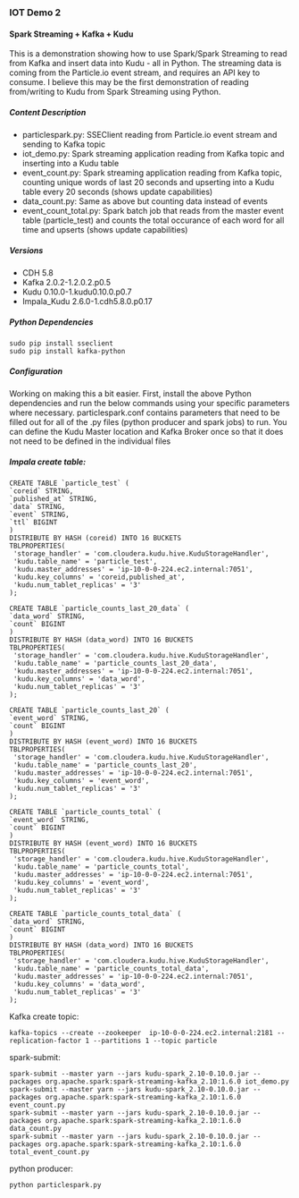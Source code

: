 ### IOT Demo 2

#### Spark Streaming + Kafka + Kudu
This is a demonstration showing how to use Spark/Spark Streaming to read from Kafka and insert data into Kudu - all in Python. The streaming data is coming from the Particle.io event stream, and requires an API key to consume. I believe this may be the first demonstration of reading from/writing to Kudu from Spark Streaming using Python.

##### Content Description
- particlespark.py: SSEClient reading from Particle.io event stream and sending to Kafka topic 
- iot_demo.py: Spark streaming application reading from Kafka topic and inserting into a Kudu table
- event_count.py: Spark streaming application reading from Kafka topic, counting unique words of last 20 seconds and upserting into a Kudu table every 20 seconds (shows update capabilities)
- data_count.py: Same as above but counting data instead of events
- event_count_total.py: Spark batch job that reads from the master event table (particle_test) and counts the total occurance of each word for all time and upserts (shows update capabilities)

##### Versions
- CDH 5.8
- Kafka 2.0.2-1.2.0.2.p0.5
- Kudu 0.10.0-1.kudu0.10.0.p0.7 
- Impala_Kudu 2.6.0-1.cdh5.8.0.p0.17

##### Python Dependencies
```
sudo pip install sseclient
sudo pip install kafka-python
```
##### Configuration 
Working on making this a bit easier. First, install the above Python dependencies and run the below commands using your specific parameters where necessary. particlespark.conf contains parameters that need to be filled out for all of the .py files (python producer and spark jobs) to run. You can define the Kudu Master location and Kafka Broker once so that it does not need to be defined in the individual files

##### Impala create table:
```
CREATE TABLE `particle_test` (
`coreid` STRING,
`published_at` STRING,
`data` STRING,
`event` STRING,
`ttl` BIGINT
)
DISTRIBUTE BY HASH (coreid) INTO 16 BUCKETS
TBLPROPERTIES(
 'storage_handler' = 'com.cloudera.kudu.hive.KuduStorageHandler',
 'kudu.table_name' = 'particle_test',
 'kudu.master_addresses' = 'ip-10-0-0-224.ec2.internal:7051',
 'kudu.key_columns' = 'coreid,published_at',
 'kudu.num_tablet_replicas' = '3'
);
```
```
CREATE TABLE `particle_counts_last_20_data` (
`data_word` STRING,
`count` BIGINT
)
DISTRIBUTE BY HASH (data_word) INTO 16 BUCKETS
TBLPROPERTIES(
 'storage_handler' = 'com.cloudera.kudu.hive.KuduStorageHandler',
 'kudu.table_name' = 'particle_counts_last_20_data',
 'kudu.master_addresses' = 'ip-10-0-0-224.ec2.internal:7051',
 'kudu.key_columns' = 'data_word',
 'kudu.num_tablet_replicas' = '3'
);
```
```
CREATE TABLE `particle_counts_last_20` (
`event_word` STRING,
`count` BIGINT
)
DISTRIBUTE BY HASH (event_word) INTO 16 BUCKETS
TBLPROPERTIES(
 'storage_handler' = 'com.cloudera.kudu.hive.KuduStorageHandler',
 'kudu.table_name' = 'particle_counts_last_20',
 'kudu.master_addresses' = 'ip-10-0-0-224.ec2.internal:7051',
 'kudu.key_columns' = 'event_word',
 'kudu.num_tablet_replicas' = '3'
);
```
```
CREATE TABLE `particle_counts_total` (
`event_word` STRING,
`count` BIGINT
)
DISTRIBUTE BY HASH (event_word) INTO 16 BUCKETS
TBLPROPERTIES(
 'storage_handler' = 'com.cloudera.kudu.hive.KuduStorageHandler',
 'kudu.table_name' = 'particle_counts_total',
 'kudu.master_addresses' = 'ip-10-0-0-224.ec2.internal:7051',
 'kudu.key_columns' = 'event_word',
 'kudu.num_tablet_replicas' = '3'
);
```
```
CREATE TABLE `particle_counts_total_data` (
`data_word` STRING,
`count` BIGINT
)
DISTRIBUTE BY HASH (data_word) INTO 16 BUCKETS
TBLPROPERTIES(
 'storage_handler' = 'com.cloudera.kudu.hive.KuduStorageHandler',
 'kudu.table_name' = 'particle_counts_total_data',
 'kudu.master_addresses' = 'ip-10-0-0-224.ec2.internal:7051',
 'kudu.key_columns' = 'data_word',
 'kudu.num_tablet_replicas' = '3'
);
```

Kafka create topic:
```
kafka-topics --create --zookeeper  ip-10-0-0-224.ec2.internal:2181 --replication-factor 1 --partitions 1 --topic particle
```

spark-submit:
```
spark-submit --master yarn --jars kudu-spark_2.10-0.10.0.jar --packages org.apache.spark:spark-streaming-kafka_2.10:1.6.0 iot_demo.py
spark-submit --master yarn --jars kudu-spark_2.10-0.10.0.jar --packages org.apache.spark:spark-streaming-kafka_2.10:1.6.0 event_count.py
spark-submit --master yarn --jars kudu-spark_2.10-0.10.0.jar --packages org.apache.spark:spark-streaming-kafka_2.10:1.6.0 data_count.py
spark-submit --master yarn --jars kudu-spark_2.10-0.10.0.jar --packages org.apache.spark:spark-streaming-kafka_2.10:1.6.0 total_event_count.py
```
python producer:
```
python particlespark.py
```
